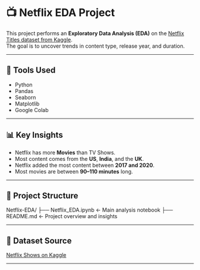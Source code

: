 # 📺 Netflix EDA Project

This project performs an **Exploratory Data Analysis (EDA)** on the [Netflix Titles dataset from Kaggle](https://www.kaggle.com/datasets/shivamb/netflix-shows).  
The goal is to uncover trends in content type, release year, and duration.

---

## 🧰 Tools Used

- Python
- Pandas
- Seaborn
- Matplotlib
- Google Colab

---

## 📊 Key Insights

- Netflix has more **Movies** than TV Shows.
- Most content comes from the **US**, **India**, and the **UK**.
- Netflix added the most content between **2017 and 2020**.
- Most movies are between **90–110 minutes** long.
  
---

## 📁 Project Structure
Netflix-EDA/
├── Netflix_EDA.ipynb ← Main analysis notebook
├── README.md ← Project overview and insights

---

## 📎 Dataset Source

[Netflix Shows on Kaggle](https://www.kaggle.com/datasets/shivamb/netflix-shows)

---
